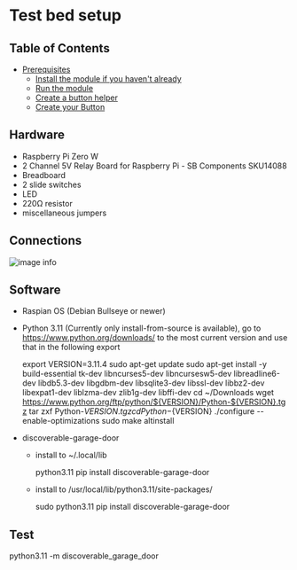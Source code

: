 # Test bed setup

<!-- START doctoc generated TOC please keep comment here to allow auto update -->
<!-- DON'T EDIT THIS SECTION, INSTEAD RE-RUN doctoc TO UPDATE -->
## Table of Contents

- [Prerequisites](#prerequisites)
  - [Install the module if you haven't already](#install-the-module-if-you-havent-already)
  - [Run the module](#run-the-module)
  - [Create a button helper](#create-a-button-helper)
  - [Create your Button](#create-your-button)

<!-- END doctoc generated TOC please keep comment here to allow auto update -->

## Hardware

- Raspberry Pi Zero W
- 2 Channel 5V Relay Board for Raspberry Pi - SB Components SKU14088
- Breadboard
- 2 slide switches
- LED
- 220Ω resistor
- miscellaneous jumpers

## Connections

![image info](./images/TestBed.png)

## Software

- Raspian OS (Debian Bullseye or newer)
- Python 3.11 (Currently only install-from-source is available), go to https://www.python.org/downloads/ to the most current version and use that in the following export

    export VERSION=3.11.4
    sudo apt-get update
    sudo apt-get install -y build-essential tk-dev libncurses5-dev libncursesw5-dev libreadline6-dev libdb5.3-dev libgdbm-dev libsqlite3-dev libssl-dev libbz2-dev libexpat1-dev liblzma-dev zlib1g-dev libffi-dev
    cd ~/Downloads
    wget https://www.python.org/ftp/python/${VERSION}/Python-${VERSION}.tgz
    tar zxf Python-${VERSION}.tgz
    cd Python-${VERSION}
    ./configure --enable-optimizations
    sudo make altinstall

- discoverable-garage-door
  - install to ~/.local/lib

    python3.11 pip install discoverable-garage-door

  - install to /usr/local/lib/python3.11/site-packages/

    sudo python3.11 pip install discoverable-garage-door

## Test

python3.11 -m discoverable_garage_door
